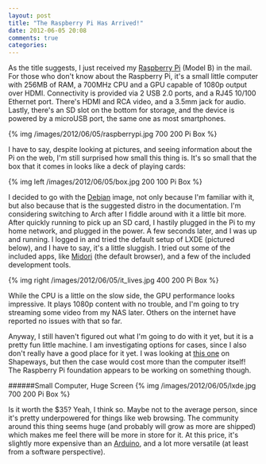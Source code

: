 ```yaml
---
layout: post
title: "The Raspberry Pi Has Arrived!"
date: 2012-06-05 20:08
comments: true
categories: 
---
```


As the title suggests, I just received my [Raspberry Pi](www.raspberrypi.org) (Model B) in the mail. For those who don't know about the Raspberry Pi, it's a small little computer with 256MB of RAM, a 700MHz CPU and a GPU capable of 1080p output over HDMI. Connectivity is provided via 2 USB 2.0 ports, and a RJ45 10/100 Ethernet port. There's HDMI and RCA video, and a 3.5mm jack for audio. Lastly, there's an SD slot on the bottom for storage, and the device is powered by a microUSB port, the same one as most smartphones. 

{% img /images/2012/06/05/raspberrypi.jpg 700 200 Pi Box %}

I have to say, despite looking at pictures, and seeing information about the Pi on the web, I'm still surprised how small this thing is. It's so small that the box that it comes in looks like a deck of playing cards:

{% img left /images/2012/06/05/box.jpg 200 100 Pi Box %}

I decided to go with the [Debian](http://www.debian.org/) image, not only because I'm familiar with it, but also because that is the suggested distro in the documentation. I'm considering switching to Arch after I fiddle around with it a little bit more.  After quickly running to pick up an SD card, I hastily plugged in the Pi to my home network, and plugged in the power. A few seconds later, and I was up and running. I logged in and tried the default setup of LXDE (pictured below), and I have to say, it's a little sluggish. I tried out some of the included apps, like [Midori](http://en.wikipedia.org/wiki/Midori_(web_browser)) (the default browser), and a few of the included development tools. 

{% img right /images/2012/06/05/it_lives.jpg 400 200 Pi Box %}

While the CPU is a little on the slow side, the GPU performance looks impressive. It plays 1080p content with no trouble, and I'm going to try streaming some video from my NAS later. Others on the internet have reported no issues with that so far.

Anyway, I still haven't figured out what I'm going to do with it yet, but it is a pretty fun little machine. I am investigating options for cases, since I also don't really have a good place for it yet. I was looking at [this one](http://www.shapeways.com/model/486999/) on Shapeways, but then the case would cost more than the computer itself! The Raspberry Pi foundation appears to be working on something though. 

######Small Computer, Huge Screen
{% img /images/2012/06/05/lxde.jpg 700 200 Pi Box %}
  
Is it worth the $35? Yeah, I think so. Maybe not to the average person, since it's pretty underpowered for things like web browsing. The community around this thing seems huge (and probably will grow as more are shipped) which makes me feel there will be more in store for it. At this price, it's slightly more expensive than an [Arduino](http://www.arduino.cc/), and a lot more versatile (at least from a software perspective). 